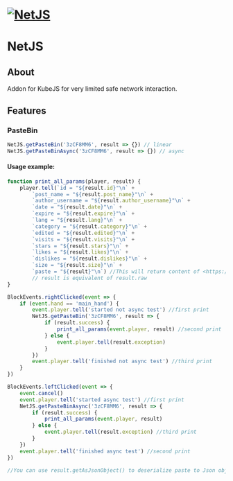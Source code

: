 # [![NetJS](https://github.com/KostromDan/NetJS/assets/90044015/5ff2e169-bc09-4d0d-8176-78671884a70e)](https://legacy.curseforge.com/minecraft/mc-mods/netjs-kubejs-addon)

# NetJS

## About

Addon for KubeJS for very limited safe network interaction.

## Features

### PasteBin

```js
NetJS.getPasteBin('3zCF8MM6', result => {}) // linear
NetJS.getPasteBinAsync('3zCF8MM6', result => {}) // async
```

#### Usage example:

```js
function print_all_params(player, result) {
    player.tell(`id = "${result.id}"\n` +
        `post_name = "${result.post_name}"\n` +
        `author_username = "${result.author_username}"\n` +
        `date = "${result.date}"\n` +
        `expire = "${result.expire}"\n` +
        `lang = "${result.lang}"\n` +
        `category = "${result.category}"\n` +
        `edited = "${result.edited}"\n` +
        `visits = "${result.visits}"\n` +
        `stars = "${result.stars}"\n` +
        `likes = "${result.likes}"\n` +
        `dislikes = "${result.dislikes}"\n` +
        `size = "${result.size}"\n` +
        `paste = "${result}"\n`) //This will return content of <https://pastebin.com/raw/3zCF8MM6>
        // result is equivalent of result.raw
}

BlockEvents.rightClicked(event => {
    if (event.hand == 'main_hand') {
        event.player.tell('started not async test') //first print
        NetJS.getPasteBin('3zCF8MM6', result => {
            if (result.success) {
                print_all_params(event.player, result) //second print
            } else {
                event.player.tell(result.exception)
            }
        })
        event.player.tell('finished not async test') //third print
    }
})

BlockEvents.leftClicked(event => {
    event.cancel()
    event.player.tell('started async test') //first print
    NetJS.getPasteBinAsync('3zCF8MM6', result => {
        if (result.success) {
            print_all_params(event.player, result)
        } else {
            event.player.tell(result.exception) //third print
        }
    })
    event.player.tell('finished async test') //second print
})

//You can use result.getAsJsonObject() to deserialize paste to Json object
```
